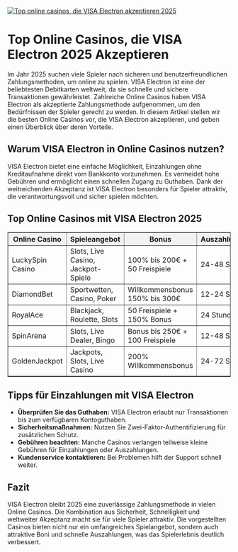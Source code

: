 [![Top online casinos, die VISA Electron akzeptieren 2025](https://123-caf.pages.dev/gitsignup.png)](https://vrmoo.ru/Bt82HjjY)

<h1>Top Online Casinos, die VISA Electron 2025 Akzeptieren</h1>  <p>Im Jahr 2025 suchen viele Spieler nach sicheren und benutzerfreundlichen Zahlungsmethoden, um online zu spielen. VISA Electron ist eine der beliebtesten Debitkarten weltweit, da sie schnelle und sichere Transaktionen gewährleistet. Zahlreiche Online Casinos haben VISA Electron als akzeptierte Zahlungsmethode aufgenommen, um den Bedürfnissen der Spieler gerecht zu werden. In diesem Artikel stellen wir die besten Online Casinos vor, die VISA Electron akzeptieren, und geben einen Überblick über deren Vorteile.</p>  <h2>Warum VISA Electron in Online Casinos nutzen?</h2> <p>VISA Electron bietet eine einfache Möglichkeit, Einzahlungen ohne Kreditaufnahme direkt vom Bankkonto vorzunehmen. Es vermeidet hohe Gebühren und ermöglicht einen schnellen Zugang zu Guthaben. Dank der weitreichenden Akzeptanz ist VISA Electron besonders für Spieler attraktiv, die verantwortungsvoll und sicher spielen möchten.</p>  <h2>Top Online Casinos mit VISA Electron 2025</h2> <table border="1" cellpadding="8" cellspacing="0" style="border-collapse: collapse; width: 100%;">   <thead>     <tr style="background-color:#f2f2f2;">       <th>Online Casino</th>       <th>Spieleangebot</th>       <th>Bonus</th>       <th>Auszahlungsdauer</th>       <th>Kundensupport</th>     </tr>   </thead>   <tbody>     <tr>       <td>LuckySpin Casino</td>       <td>Slots, Live Casino, Jackpot-Spiele</td>       <td>100% bis 200€ + 50 Freispiele</td>       <td>24-48 Stunden</td>       <td>Live-Chat & E-Mail</td>     </tr>     <tr>       <td>DiamondBet</td>       <td>Sportwetten, Casino, Poker</td>       <td>Willkommensbonus 150% bis 300€</td>       <td>12-24 Stunden</td>       <td>24/7 Support</td>     </tr>     <tr>       <td>RoyalAce</td>       <td>Blackjack, Roulette, Slots</td>       <td>50 Freispiele + 150% Bonus</td>       <td>24 Stunden</td>       <td>Telefon & Chat</td>     </tr>     <tr>       <td>SpinArena</td>       <td>Slots, Live Dealer, Bingo</td>       <td>Bonus bis 250€ + 100 Freispiele</td>       <td>12-48 Stunden</td>       <td>E-Mail & Chat</td>     </tr>     <tr>       <td>GoldenJackpot</td>       <td>Jackpots, Slots, Live Casino</td>       <td>200% Willkommensbonus</td>       <td>24-72 Stunden</td>       <td>Live-Chat</td>     </tr>   </tbody> </table>  <h2>Tipps für Einzahlungen mit VISA Electron</h2> <ul>   <li><strong>Überprüfen Sie das Guthaben:</strong> VISA Electron erlaubt nur Transaktionen bis zum verfügbaren Kontoguthaben.</li>   <li><strong>Sicherheitsmaßnahmen:</strong> Nutzen Sie Zwei-Faktor-Authentifizierung für zusätzlichen Schutz.</li>   <li><strong>Gebühren beachten:</strong> Manche Casinos verlangen teilweise kleine Gebühren für Einzahlungen oder Auszahlungen.</li>   <li><strong>Kundenservice kontaktieren:</strong> Bei Problemen hilft der Support schnell weiter.</li> </ul>  <h2>Fazit</h2> <p>VISA Electron bleibt 2025 eine zuverlässige Zahlungsmethode in vielen Online Casinos. Die Kombination aus Sicherheit, Schnelligkeit und weltweiter Akzeptanz macht sie für viele Spieler attraktiv. Die vorgestellten Casinos bieten nicht nur ein umfangreiches Spielangebot, sondern auch attraktive Boni und schnelle Auszahlungen, was das Spielerlebnis deutlich verbessert.</p>